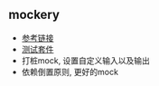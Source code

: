 ## mockery
* [参考链接](https://github.com/vektra/mockery)
* [测试套件](https://github.com/stretchr/testify)
* 打桩mock, 设置自定义输入以及输出
* 依赖倒置原则, 更好的mock